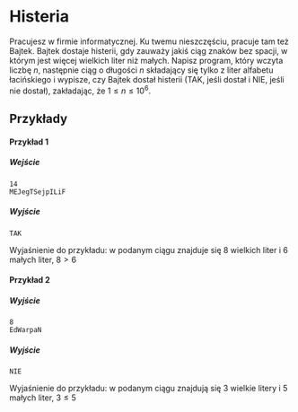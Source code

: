 # Histeria

Pracujesz w firmie informatycznej. Ku twemu nieszczęściu, pracuje tam też Bajtek. Bajtek dostaje histerii, gdy zauważy jakiś ciąg znaków bez spacji, w którym jest więcej wielkich liter niż małych. Napisz program, który wczyta liczbę $n$, następnie ciąg o długości $n$ składający się tylko z liter alfabetu łacińskiego i wypisze, czy Bajtek dostał histerii (TAK, jeśli dostał i NIE, jeśli nie dostał), zakładając, że $1 \leq n \leq 10^{6}$.  

## Przykłady

#### Przykład 1

##### Wejście

```
14
MEJegTSejpILiF
```

##### Wyjście

```
TAK
```
Wyjaśnienie do przykładu: w podanym ciągu znajduje się 8 wielkich liter i 6 małych liter, $8>6$

#### Przykład 2

##### Wyjście

 
```
8
EdWarpaN
```

##### Wyjście

```
NIE
```
Wyjaśnienie do przykładu: w podanym ciągu znajdują się 3 wielkie litery i 5 małych liter, $3 \leq 5$
